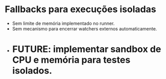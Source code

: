 # Fallbacks para execuções isoladas

- Sem limite de memória implementado no runner.
- Sem mecanismo para encerrar watchers externos automaticamente.
- # FUTURE: implementar sandbox de CPU e memória para testes isolados.

